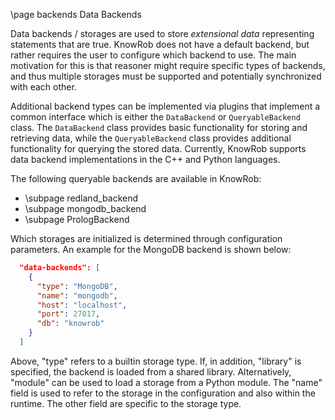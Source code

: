 \page backends Data Backends

Data backends / storages are used to store *extensional data* representing statements that are true.
KnowRob does not have a default backend, but rather requires the user to configure which backend to use.
The main motivation for this is that reasoner might require specific types of backends, and thus multiple
storages must be supported and potentially synchronized with each other.

Additional backend types can be implemented via plugins that implement a common interface which is
either the `DataBackend` or `QueryableBackend` class.
The `DataBackend` class provides basic functionality for storing and retrieving data, while the `QueryableBackend`
class provides additional functionality for querying the stored data.
Currently, KnowRob supports data backend implementations in the C++ and Python languages.

The following queryable backends are available in KnowRob:

- \subpage redland_backend
- \subpage mongodb_backend
- \subpage PrologBackend

Which storages are initialized is determined through configuration parameters.
An example for the MongoDB backend is shown below:

```json
  "data-backends": [
    {
      "type": "MongoDB",
      "name": "mongodb",
      "host": "localhost",
      "port": 27017,
      "db": "knowrob"
    }
  ]
```

Above, "type" refers to a builtin storage type.
If, in addition, "library" is specified, the backend is loaded from a shared library.
Alternatively, "module" can be used to load a storage from a Python module.
The "name" field is used to refer to the storage in the configuration and also within the runtime.
The other field are specific to the storage type.
